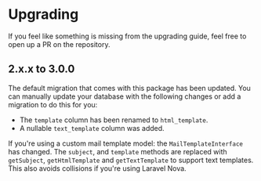 # Upgrading

If you feel like something is missing from the upgrading guide, feel free to open up a PR on the repository.

## 2.x.x to 3.0.0

The default migration that comes with this package has been updated. You can manually update your database with the following changes or add a migration to do this for you:

- The `template` column has been renamed to `html_template`.
- A nullable `text_template` column was added.

If you're using a custom mail template model: the `MailTemplateInterface` has changed. 
The `subject`, and `template` methods are replaced with `getSubject`, `getHtmlTemplate` and `getTextTemplate` to support text templates.
This also avoids collisions if you're using Laravel Nova.




